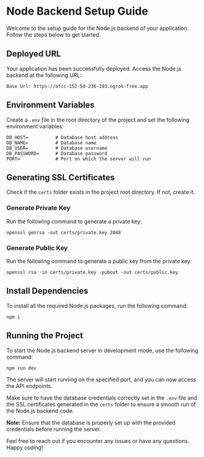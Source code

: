# Node Backend Setup Guide

Welcome to the setup guide for the Node.js backend of your application. Follow the steps below to get started.

## Deployed URL

Your application has been successfully deployed. Access the Node.js backend at the following URL:

`Base Url: https://afcc-152-58-236-193.ngrok-free.app`

## Environment Variables

Create a `.env` file in the root directory of the project and set the following environment variables:


```
DB_HOST=          # Database host address
DB_NAME=          # Database name
DB_USER=          # Database username
DB_PASSWORD=      # Database password
PORT=             # Port on which the server will run
```

## Generating SSL Certificates

Check if the `certs` folder exists in the project root directory. If not, create it.

### Generate Private Key

Run the following command to generate a private key:

`openssl genrsa -out certs/private.key 2048`

### Generate Public Key

Run the following command to generate a public key from the private key:

`openssl rsa -in certs/private.key -pubout -out certs/public.key`


## Install Dependencies

To install all the required Node.js packages, run the following command:

`npm i`

## Running the Project

To start the Node.js backend server in development mode, use the following command:

`npm run dev`

The server will start running on the specified port, and you can now access the API endpoints.

Make sure to have the database credentials correctly set in the `.env` file and the SSL certificates generated in the `certs` folder to ensure a smooth run of the Node.js backend code.

**Note:** Ensure that the database is properly set up with the provided credentials before running the server.

Feel free to reach out if you encounter any issues or have any questions. Happy coding!
